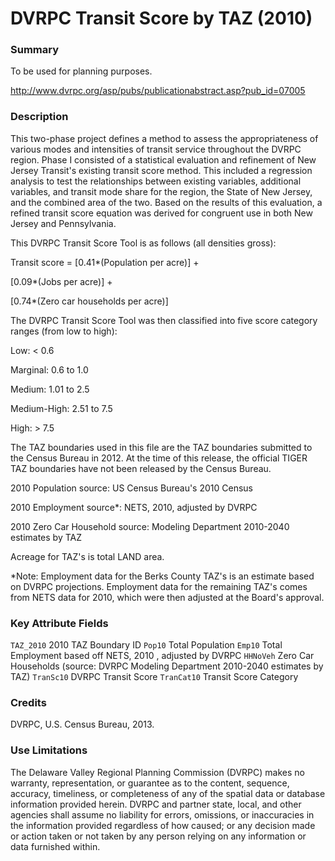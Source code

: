 # DVRPC Transit Score by TAZ (2010)

### Summary
To be used for planning purposes.

http://www.dvrpc.org/asp/pubs/publicationabstract.asp?pub_id=07005

### Description
This two-phase project defines a method to assess the appropriateness of various modes and intensities of transit service throughout the DVRPC region. Phase I consisted of a statistical evaluation and refinement of New Jersey Transit's existing transit score method. This included a regression analysis to test the relationships between existing variables, additional variables, and transit mode share for the region, the State of New Jersey, and the combined area of the two. Based on the results of this evaluation, a refined transit score equation was derived for congruent use in both New Jersey and Pennsylvania. 

This DVRPC Transit Score Tool is as follows (all densities gross):

Transit score = [0.41*(Population per acre)] +

[0.09*(Jobs per acre)] +

[0.74*(Zero car households per acre)]


The DVRPC Transit Score Tool was then classified into five score category ranges (from low to high):

Low: < 0.6

Marginal: 0.6 to 1.0

Medium: 1.01 to 2.5

Medium-High: 2.51 to 7.5

High: > 7.5


The TAZ boundaries used in this file are the TAZ boundaries submitted to the Census Bureau in 2012.  At the time of this release, the official TIGER TAZ boundaries have not been released by the Census Bureau.


2010 Population source: US Census Bureau's 2010 Census

2010 Employment source*: NETS, 2010, adjusted by DVRPC

2010 Zero Car Household source: Modeling Department 2010-2040 estimates by TAZ

Acreage for TAZ's is total LAND area.

*Note: Employment data for the Berks County TAZ's is an estimate based on DVRPC projections. Employment data for the remaining TAZ's comes from NETS data for 2010, which were then adjusted at the Board's approval.

### Key Attribute Fields

`TAZ_2010` 2010 TAZ Boundary ID
`Pop10` Total Population
`Emp10` Total Employment based off NETS, 2010 , adjusted by DVRPC
`HHNoVeh` Zero Car Households (source: DVRPC Modeling Department 2010-2040 estimates by TAZ)
`TranSc10` DVRPC Transit Score 
`TranCat10` Transit Score Category

### Credits
DVRPC, U.S. Census Bureau, 2013.

### Use Limitations
The Delaware Valley Regional Planning Commission (DVRPC) makes no warranty, representation, or guarantee as to the content, sequence, accuracy, timeliness, or completeness of any of the spatial data or database information provided herein. DVRPC and partner state, local, and other agencies shall assume no liability for errors, omissions, or inaccuracies in the information provided regardless of how caused; or any decision made or action taken or not taken by any person relying on any information or data furnished within. 



